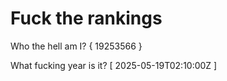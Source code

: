 # Fuck the rankings

Who the hell am I?
{ 19253566 }

What fucking year is it?
[ 2025-05-19T02:10:00Z ]
